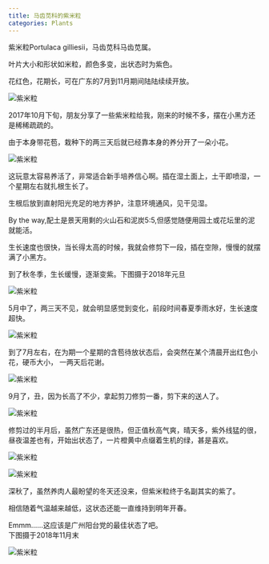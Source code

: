 ```yaml
---
title: 马齿苋科的紫米粒
categories: Plants
---
```


紫米粒Portulaca gilliesii，马齿苋科马齿苋属。 
 
叶片大小和形状如米粒，颜色多变，出状态时为紫色。 
 
花红色，花期长，可在广东的7月到11月期间陆陆续续开放。  

![紫米粒](/assets/posts-img/20181130/DSC00708.JPG)

<!-- more -->

2017年10月下旬，朋友分享了一些紫米粒给我，刚来的时候不多，摆在小黑方还是稀稀疏疏的。 
 
由于本身带花苞，栽种下的两三天后就已经靠本身的养分开了一朵小花。

![紫米粒](/assets/posts-img/20181130/DSC00211.jpg)

这玩意太容易养活了，非常适合新手培养信心啊。插在湿土面上，土干即喷湿，一个星期左右就扎根生长了。   

生根后放到直射阳光充足的地方养护，注意环境通风，见干见湿。

By the way,配土是景天用剩的火山石和泥炭5:5,但感觉随便用园土或花坛里的泥就能活。  

生长速度也很快，当长得太高的时候，我就会修剪下一段，插在空隙，慢慢的就摆满了小黑方。   

到了秋冬季，生长缓慢，逐渐变紫。下图摄于2018年元旦

![紫米粒](/assets/posts-img/20181130/DSC00224.JPG)

5月中了，两三天不见，就会明显感觉到变化，前段时间春夏季雨水好，生长速度超快。  

![紫米粒](/assets/posts-img/20181130/DSC00461.JPG)

到了7月左右，在为期一个星期的含苞待放状态后，会突然在某个清晨开出红色小花，硬币大小，
一两天后花谢。

![紫米粒](/assets/posts-img/20181130/DSC00478.JPG)

9月了，丑，因为长高了不少，拿起剪刀修剪一番，剪下来的送人了。

![紫米粒](/assets/posts-img/20181130/DSC00566.JPG)

修剪过的半月后，虽然广东还是很热，但正值秋高气爽，晴天多，紫外线猛的很，
昼夜温差也有，开始出状态了，一片橙黄中点缀着生机的绿，甚是喜欢。

![紫米粒](/assets/posts-img/20181130/DSC00567.jpg)

![紫米粒](/assets/posts-img/20181130/DSC00590.JPG)

深秋了，虽然养肉人最盼望的冬天还没来，但紫米粒终于名副其实的紫了。  

相信随着气温越来越低，这状态还能一直维持到明年开春。   

Emmm......这应该是广州阳台党的最佳状态了吧。  
下图摄于2018年11月末

![紫米粒](/assets/posts-img/20181130/DSC00708.JPG)